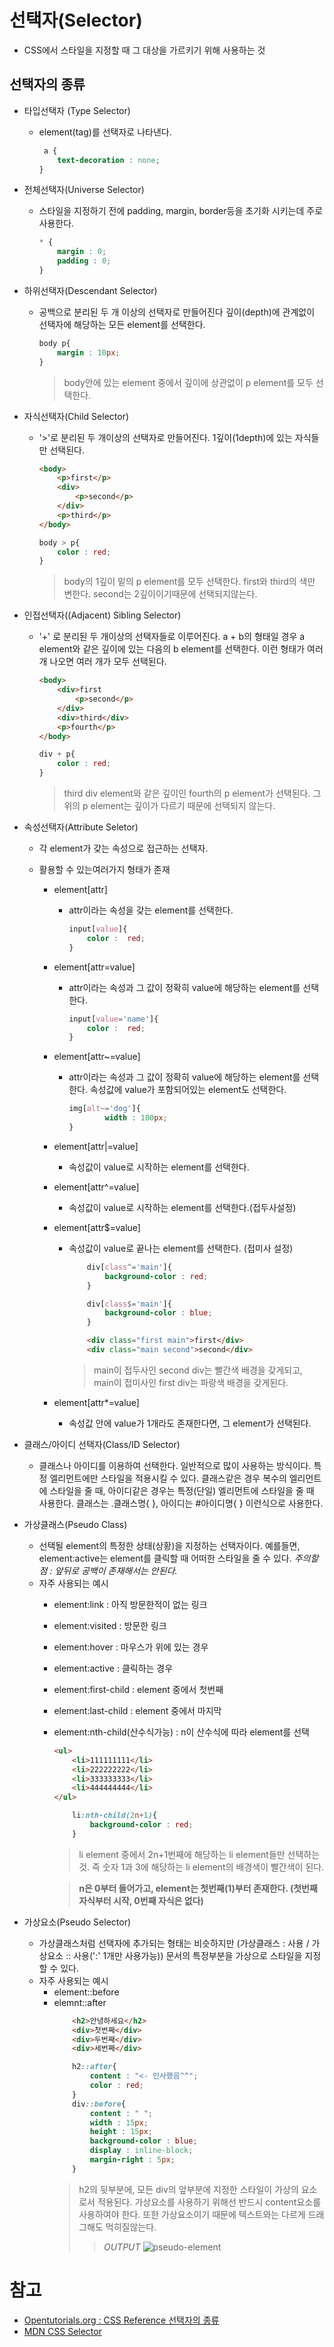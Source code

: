 # 선택자(Selector)

-   CSS에서 스타일을 지정할 때 그 대상을 가르키기 위해 사용하는 것

## 선택자의 종류

-   타입선택자 (Type Selector)
    -   element(tag)를 선택자로 나타낸다.
        ```CSS
         a {
            text-decoration : none;
        }
        ```
-   전체선택자(Universe Selector)
    -   스타일을 지정하기 전에 padding, margin, border등을 초기화 시키는데 주로 사용한다.
        ```CSS
        * {
            margin : 0;
            padding : 0;
        }
        ```
-   하위선택자(Descendant Selector)

    -   공백으로 분리된 두 개 이상의 선택자로 만들어진다 깊이(depth)에 관계없이 선택자에 해당하는 모든 element를 선택한다.
        ```CSS
        body p{
            margin : 10px;
        }
        ```
        > body안에 있는 element 중에서 깊이에 상관없이 p element를 모두 선택한다.

-   자식선택자(Child Selector)

    -   '>'로 분리된 두 개이상의 선택자로 만들어진다. 1깊이(1depth)에 있는 자식들만 선택된다.

        ```HTML
        <body>
            <p>first</p>
            <div>
                <p>second</p>
            </div>
            <p>third</p>
        </body>
        ```

        ```CSS
        body > p{
            color : red;
        }
        ```

        > body의 1깊이 밑의 p element를 모두 선택한다.
        > first와 third의 색만 변한다. second는 2깊이이기때문에 선택되지않는다.

-   인접선택자((Adjacent) Sibling Selector)

    -   '+' 로 분리된 두 개이상의 선택자들로 이루어진다. a + b의 형태일 경우 a element와 같은 깊이에 있는 다음의 b element를 선택한다. 이런 형태가 여러 개 나오면 여러 개가 모두 선택된다.
        ```HTML
        <body>
            <div>first
                <p>second</p>
            </div>
            <div>third</div>
            <p>fourth</p>
        </body>
        ```
        ```CSS
        div + p{
            color : red;
        }
        ```
        > third div element와 같은 깊이인 fourth의 p element가 선택된다. 그 위의 p element는 깊이가 다르기 때문에 선택되지 않는다.

-   속성선택자(Attribute Seletor)

    -   각 element가 갖는 속성으로 접근하는 선택자.
    -   활용할 수 있는여러가지 형태가 존재

        -   element[attr]
            -   attr이라는 속성을 갖는 element를 선택한다.
                ```CSS
                input[value]{
                    color :  red;
                }
                ```
        -   element[attr=value]
            -   attr이라는 속성과 그 값이 정확히 value에 해당하는 element를 선택한다.
                ```CSS
                input[value='name']{
                    color :  red;
                }
                ```
        -   element[attr~=value]
            -   attr이라는 속성과 그 값이 정확히 value에 해당하는 element를 선택한다. 속성값에 value가 포함되어있는 element도 선택한다.
                ```CSS
                img[alt~='dog']{
                        width : 100px;
                }
                ```
        -   element[attr|=value]
            -   속성값이 value로 시작하는 element를 선택한다.
        -   element[attr^=value]
            -   속성값이 value로 시작하는 element를 선택한다.(접두사설정)
        -   element[attr$=value]

            -   속성값이 value로 끝나는 element를 선택한다. (접미사 설정)

                ```CSS
                    div[class^='main']{
                        background-color : red;
                    }

                    div[class$='main']{
                        background-color : blue;
                    }
                ```

                ```HTML
                    <div class="first main">first</div>
                    <div class="main second">second</div>
                ```

                > main이 접두사인 second div는 빨간색 배경을 갖게되고, main이 접미사인 first div는 파랑색 배경을 갖게된다.

        -   element[attr*=value]
            -   속성값 안에 value가 1개라도 존재한다면, 그 element가 선택된다.

-   클래스/아이디 선택자(Class/ID Selector)

    -   클래스나 아이디를 이용하여 선택한다. 일반적으로 많이 사용하는 방식이다. 특정 엘리먼트에만 스타일을 적용시킬 수 있다. 클래스같은 경우 복수의 엘리먼트에 스타일을 줄 때, 아이디같은 경우는 특정(단일) 엘리먼트에 스타일을 줄 때 사용한다. 클래스는 .클래스명{ }, 아이디는 #아이디명{ } 이런식으로 사용한다.

-   가상클래스(Pseudo Class)

    -   선택될 element의 특정한 상태(상황)을 지정하는 선택자이다. 예를들면, element:active는 element를 클릭할 때 어떠한 스타일을 줄 수 있다. _주의할 점 : 앞뒤로 공백이 존재해서는 안된다._
    -   자주 사용되는 예시
        -   element:link : 아직 방문한적이 없는 링크
        -   element:visited : 방문한 링크
        -   element:hover : 마우스가 위에 있는 경우
        -   element:active : 클릭하는 경우
        -   element:first-child : element 중에서 첫번째
        -   element:last-child : element 중에서 마지막
        -   element:nth-child(산수식가능) : n이 산수식에 따라 element를 선택

            ```HTML
            <ul>
                <li>111111111</li>
                <li>222222222</li>
                <li>333333333</li>
                <li>444444444</li>
            </ul>
            ```

            ```CSS
                li:nth-child(2n+1){
                    background-color : red;
                }
            ```

            > li element 중에서 2n+1번째에 해당하는 li element들만 선택하는 것. 즉 숫자 1과 3에 해당하는 li element의 배경색이 빨간색이 된다.

            > **n은 0부터 들어가고, element는 첫번째(1)부터 존재한다. (첫번째 자식부터 시작, 0번째 자식은 없다)**

-   가상요소(Pseudo Selector)
    -   가상클래스처럼 선택자에 추가되는 형태는 비슷하지만 (가상클래스 : 사용 / 가상요소 :: 사용(':' 1개만 사용가능)) 문서의 특정부분을 가상으로 스타일을 지정할 수 있다.
    -   자주 사용되는 예시
        -   element::before
        -   elemnt::after
            ```HTML
                <h2>안녕하세요</h2>
                <div>첫번째</div>
                <div>두번째</div>
                <div>세번째</div>
            ```
            ```CSS
                h2::after{
                    content : "<- 인사했음^^";
                    color : red;
                }
                div::before{
                    content : " ";
                    width : 15px;
                    height : 15px;
                    background-color : blue;
                    display : inline-block;
                    margin-right : 5px;
                }
            ```
            > h2의 뒷부분에, 모든 div의 앞부분에 지정한 스타일이 가상의 요소로서 적용된다. 가상요소를 사용하기 위해선 반드시 content요소를 사용하여야 한다. 또한 가상요소이기 때문에 텍스트와는 다르게 드래그해도 먹히질않는다.
            >
            > > _OUTPUT_ ![pseudo-element](../image/pseudo-element.PNG)

# 참고

-   [Opentutorials.org : CSS Reference 선택자의 종류](https://opentutorials.org/module/484/4150)
-   [MDN CSS Selector ](https://developer.mozilla.org/ko/docs/Glossary/CSS_Selector)
